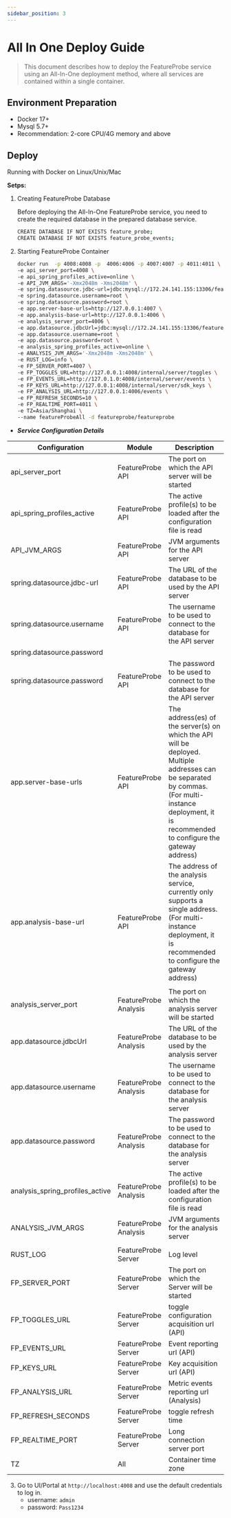 ```yaml
---
sidebar_position: 3
---
```


# All In One Deploy Guide

> This document describes how to deploy the FeatureProbe service using an All-In-One deployment method, where all services are contained within a single container.

## Environment Preparation

* Docker 17+
* Mysql 5.7+
* Recommendation: 2-core CPU/4G memory and above

## Deploy

Running with Docker on Linux/Unix/Mac

**Setps:**

1. Creating FeatureProbe Database

   Before deploying the All-In-One FeatureProbe service, you need to create the required database in the prepared database service.
   
   ```bash
   CREATE DATABASE IF NOT EXISTS feature_probe;
   CREATE DATABASE IF NOT EXISTS feature_probe_events;
   ```

2. Starting FeatureProbe Container

   ```bash
   docker run  -p 4008:4008 -p  4006:4006 -p 4007:4007 -p 4011:4011 \
   -e api_server_port=4008 \
   -e api_spring_profiles_active=online \
   -e API_JVM_ARGS='-Xmx2048m -Xms2048m' \
   -e spring.datasource.jdbc-url=jdbc:mysql://172.24.141.155:13306/feature_probe \
   -e spring.datasource.username=root \
   -e spring.datasource.password=root \
   -e app.server-base-urls=http://127.0.0.1:4007 \
   -e app.analysis-base-url=http://127.0.0.1:4006 \
   -e analysis_server_port=4006 \
   -e app.datasource.jdbcUrl=jdbc:mysql://172.24.141.155:13306/feature_probe_events \
   -e app.datasource.username=root \
   -e app.datasource.password=root \
   -e analysis_spring_profiles_active=online \
   -e ANALYSIS_JVM_ARGS='-Xmx2048m -Xms2048m' \
   -e RUST_LOG=info \
   -e FP_SERVER_PORT=4007 \
   -e FP_TOGGLES_URL=http://127.0.0.1:4008/internal/server/toggles \
   -e FP_EVENTS_URL=http://127.0.1.0:4008/internal/server/events \
   -e FP_KEYS_URL=http://127.0.0.1:4008/internal/server/sdk_keys \
   -e FP_ANALYSIS_URL=http://127.0.0.1:4006/events \
   -e FP_REFRESH_SECONDS=10 \
   -e FP_REALTIME_PORT=4011 \
   -e TZ=Asia/Shanghai \
   --name featureProbeAll -d featureprobe/featureprobe 
   ```

- ***Service Configuration Details***

| Configuration   | Module            | Description              |
| ---------- | ------------------- |-----------------|
| api_server_port                  | FeatureProbe API    | The port on which the API server will be started |
| api_spring_profiles_active      | FeatureProbe API    | The active profile(s) to be loaded after the configuration file is read |
| API_JVM_ARGS                    | FeatureProbe API    | JVM arguments for the API server |
| spring.datasource.jdbc-url      | FeatureProbe API    | The URL of the database to be used by the API server |
| spring.datasource.username      | FeatureProbe API    | The username to be used to connect to the database for the API server
spring.datasource.password		|
| spring.datasource.password      | FeatureProbe API    | The password to be used to connect to the database for the API server |
| app.server-base-urls            | FeatureProbe API    | The address(es) of the server(s) on which the API will be deployed. Multiple addresses can be separated by commas. (For multi-instance deployment, it is recommended to configure the gateway address)            |
| app.analysis-base-url           | FeatureProbe API    | The address of the analysis service, currently only supports a single address. (For multi-instance deployment, it is recommended to configure the gateway address)           |
|      |    |          |
| analysis_server_port            | FeatureProbe Analysis         | The port on which the analysis server will be started             |
| app.datasource.jdbcUrl          | FeatureProbe Analysis         | The URL of the database to be used by the analysis server             |
| app.datasource.username         | FeatureProbe Analysis         | The username to be used to connect to the database for the analysis server           |
| app.datasource.password         | FeatureProbe Analysis         | The password to be used to connect to the database for the analysis server            |
| analysis_spring_profiles_active | FeatureProbe Analysis         | The active profile(s) to be loaded after the configuration file is read        |
| ANALYSIS_JVM_ARGS               | FeatureProbe Analysis         | JVM arguments for the analysis server               |
|      |    |          |
| RUST_LOG                        | FeatureProbe Server         | Log level             |
| FP_SERVER_PORT                  | FeatureProbe Server         | The port on which the Server will be started             |
| FP_TOGGLES_URL                  | FeatureProbe Server         | toggle configuration acquisition url (API) |
| FP_EVENTS_URL                   | FeatureProbe Server         | Event reporting url (API)     |
| FP_KEYS_URL                     | FeatureProbe Server         | Key acquisition url (API)    |
| FP_ANALYSIS_URL                 | FeatureProbe Server         | Metric events reporting url (Analysis)             |
| FP_REFRESH_SECONDS              | FeatureProbe Server         | toggle refresh time             |
| FP_REALTIME_PORT                | FeatureProbe Server         | Long connection server port            |
| TZ                              | All                         | Container time zone            |


3. Go to UI/Portal at `http://localhost:4008` and use the default credentials to log in.
   - username: `admin`
   - password: `Pass1234`